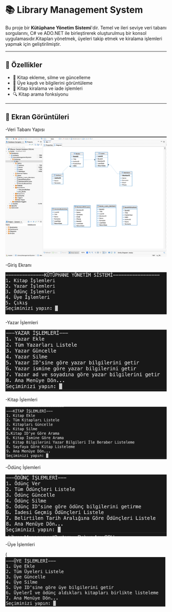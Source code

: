 # 📚 Library Management System

Bu proje bir **Kütüphane Yönetim Sistemi**'dir. Temel ve ileri seviye veri tabanı sorgularını, C# ve ADO.NET ile birleştirerek oluşturulmuş bir konsol uygulamasıdır.Kitapları yönetmek, üyeleri takip etmek ve kiralama işlemleri yapmak için geliştirilmiştir.

---

## 🚀 Özellikler

- 📖 Kitap ekleme, silme ve güncelleme
- 👤 Üye kaydı ve bilgilerini görüntüleme
- 📅 Kitap kiralama ve iade işlemleri
- 🔍 Kitap arama fonksiyonu

---
## 📸 Ekran Görüntüleri

-Veri Tabanı Yapısı

![Veri Tabanı Yapısı](Images/VeriTabaniYapisi.png)

-Giriş Ekranı

![MainMenu](Images/MainMenu.png)

-Yazar İşlemleri

![AuthorMenu](Images/ShowAuthorMenu.png)

-Kitap İşlemleri

![BookMenu](Images/ShowBookMenu.png)

-Ödünç İşlemleri

![LoansMenu](Images/ShowLoansMenu.png)

-Üye İşlemleri

(<img src="Images/ShowMemberMenu.png" alt="Mimari Diagram" width="500"/>





